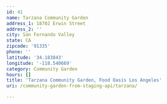 ```yaml
---
id: 41
name: Tarzana Community Garden
address_1: 18702 Erwin Street
address_2: ''
city: San Fernando Valley
state: CA
zipcode: '91335'
phone: ''
latitude: '34.183843'
longitude: '-118.540669'
category: Community Garden
hours: []
title: 'Tarzana Community Garden, Food Oasis Los Angeles'
uri: /community-garden-from-staging-api/tarzana/

---
```


